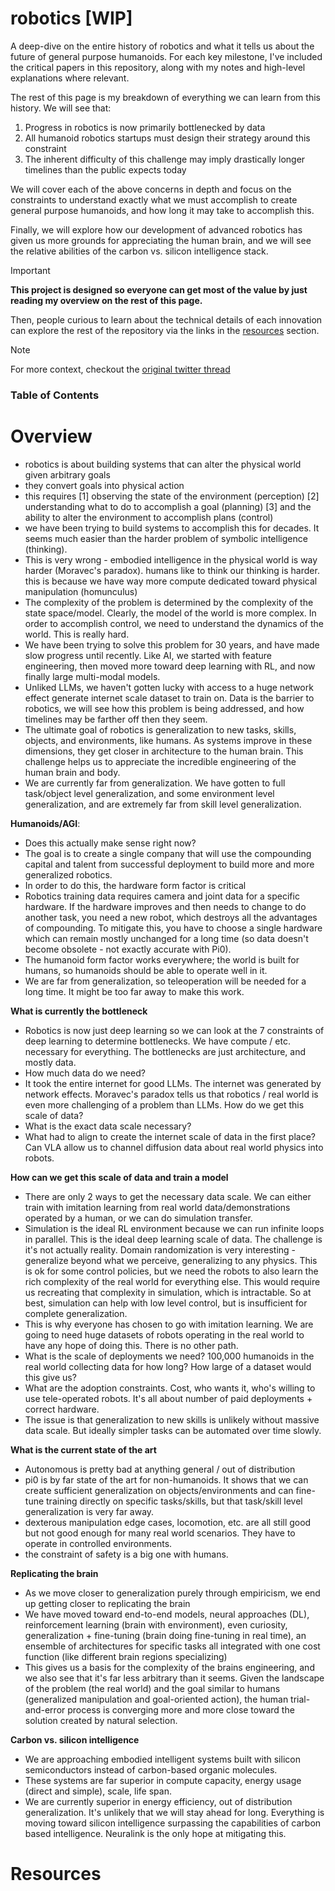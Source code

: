 # robotics [WIP]

A deep-dive on the entire history of robotics and what it tells us about the future of general purpose humanoids. For each key milestone, I've included the critical papers in this repository, along with my notes and high-level explanations where relevant.

The rest of this page is my breakdown of everything we can learn from this history. We will see that:

1. Progress in robotics is now primarily bottlenecked by data
2. All humanoid robotics startups must design their strategy around this constraint
3. The inherent difficulty of this challenge may imply drastically longer timelines than the public expects today

We will cover each of the above concerns in depth and focus on the constraints to understand exactly what we must accomplish to create general purpose humanoids, and how long it may take to accomplish this.

Finally, we will explore how our development of advanced robotics has given us more grounds for appreciating the human brain, and we will see the relative abilities of the carbon vs. silicon intelligence stack.

> [!IMPORTANT]
>
> **This project is designed so everyone can get most of the value by just reading my overview on the rest of this page.**
>
> Then, people curious to learn about the technical details of each innovation can explore the rest of the repository via the links in the [resources](#resources) section.

> [!NOTE]
>
> For more context, checkout the [original twitter thread](https://x.com/majmudaradam)

### Table of Contents

# Overview

- robotics is about building systems that can alter the physical world given arbitrary goals
- they convert goals into physical action
- this requires [1] observing the state of the environment (perception) [2] understanding what to do to accomplish a goal (planning) [3] and the ability to alter the environment to accomplish plans (control)
- we have been trying to build systems to accomplish this for decades. It seems much easier than the harder problem of symbolic intelligence (thinking).
- This is very wrong - embodied intelligence in the physical world is way harder (Moravec's paradox). humans like to think our thinking is harder. this is because we have way more compute dedicated toward physical manipulation (homunculus)
- The complexity of the problem is determined by the complexity of the state space/model. Clearly, the model of the world is more complex. In order to accomplish control, we need to understand the dynamics of the world. This is really hard.
- We have been trying to solve this problem for 30 years, and have made slow progress until recently. Like AI, we started with feature engineering, then moved more toward deep learning with RL, and now finally large multi-modal models.
- Unliked LLMs, we haven't gotten lucky with access to a huge network effect generate internet scale dataset to train on. Data is the barrier to robotics, we will see how this problem is being addressed, and how timelines may be farther off then they seem.
- The ultimate goal of robotics is generalization to new tasks, skills, objects, and environments, like humans. As systems improve in these dimensions, they get closer in architecture to the human brain. This challenge helps us to appreciate the incredible engineering of the human brain and body.
- We are currently far from generalization. We have gotten to full task/object level generalization, and some environment level generalization, and are extremely far from skill level generalization.

**Humanoids/AGI**:

- Does this actually make sense right now?
- The goal is to create a single company that will use the compounding capital and talent from successful deployment to build more and more generalized robotics.
- In order to do this, the hardware form factor is critical
- Robotics training data requires camera and joint data for a specific hardware. If the hardware improves and then needs to change to do another task, you need a new robot, which destroys all the advantages of compounding. To mitigate this, you have to choose a single hardware which can remain mostly unchanged for a long time (so data doesn't become obsolete - not exactly accurate with Pi0).
- The humanoid form factor works everywhere; the world is built for humans, so humanoids should be able to operate well in it.
- We are far from generalization, so teleoperation will be needed for a long time. It might be too far away to make this work.

**What is currently the bottleneck**

- Robotics is now just deep learning so we can look at the 7 constraints of deep learning to determine bottlenecks. We have compute / etc. necessary for everything. The bottlenecks are just architecture, and mostly data.
- How much data do we need?
- It took the entire internet for good LLMs. The internet was generated by network effects. Moravec's paradox tells us that robotics / real world is even more challenging of a problem than LLMs. How do we get this scale of data?
- What is the exact data scale necessary?
- What had to align to create the internet scale of data in the first place? Can VLA allow us to channel diffusion data about real world physics into robots.

**How can we get this scale of data and train a model**

- There are only 2 ways to get the necessary data scale. We can either train with imitation learning from real world data/demonstrations operated by a human, or we can do simulation transfer.
- Simulation is the ideal RL environment because we can run infinite loops in parallel. This is the ideal deep learning scale of data. The challenge is it's not actually reality. Domain randomization is very interesting - generalize beyond what we perceive, generalizing to any physics. This is ok for some control policies, but we need the robots to also learn the rich complexity of the real world for everything else. This would require us recreating that complexity in simulation, which is intractable. So at best, simulation can help with low level control, but is insufficient for complete generalization.
- This is why everyone has chosen to go with imitation learning. We are going to need huge datasets of robots operating in the real world to have any hope of doing this. There is no other path.
- What is the scale of deployments we need? 100,000 humanoids in the real world collecting data for how long? How large of a dataset would this give us?
- What are the adoption constraints. Cost, who wants it, who's willing to use tele-operated robots. It's all about number of paid deployments + correct hardware.
- The issue is that generalization to new skills is unlikely without massive data scale. But ideally simpler tasks can be automated over time slowly.

**What is the current state of the art**

- Autonomous is pretty bad at anything general / out of distribution
- pi0 is by far state of the art for non-humanoids. It shows that we can create sufficient generalization on objects/environments and can fine-tune training directly on specific tasks/skills, but that task/skill level generalization is very far away.
- dexterous manipulation edge cases, locomotion, etc. are all still good but not good enough for many real world scenarios. They have to operate in controlled environments.
- the constraint of safety is a big one with humans.

**Replicating the brain**

- As we move closer to generalization purely through empiricism, we end up getting closer to replicating the brain
- We have moved toward end-to-end models, neural approaches (DL), reinforcement learning (brain with environment), even curiosity, generalization + fine-tuning (brain doing fine-tuning in real time), an ensemble of architectures for specific tasks all integrated with one cost function (like different brain regions specializing)
- This gives us a basis for the complexity of the brains engineering, and we also see that it's far less arbitrary than it seems. Given the landscape of the problem (the real world) and the goal similar to humans (generalized manipulation and goal-oriented action), the human trial-and-error process is converging more and more close toward the solution created by natural selection.

**Carbon vs. silicon intelligence**

- We are approaching embodied intelligent systems built with silicon semiconductors instead of carbon-based organic molecules.
- These systems are far superior in compute capacity, energy usage (direct and simple), scale, life span.
- We are currently superior in energy efficiency, out of distribution generalization. It's unlikely that we will stay ahead for long. Everything is moving toward silicon intelligence surpassing the capabilities of carbon based intelligence. Neuralink is the only hope at mitigating this.

# Resources
